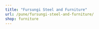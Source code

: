 ```yaml
---
title: "Fursungi Steel and Furniture"
url: /pune/fursungi-steel-and-furniture/
shop: furniture
---
```

